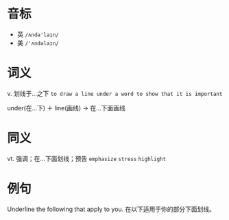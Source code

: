 # 音标

- 英 `/ʌndə'laɪn/`
- 美 `/'ʌndəlaɪn/`

# 词义

v. 划线于…之下
`to draw a line under a word to show that it is important`



under(在…下) ＋ line(画线) → 在…下面画线

# 同义

vt. 强调；在…下面划线；预告
`emphasize` `stress` `highlight`

# 例句

Underline the following that apply to you.
在以下适用于你的部分下面划线。


